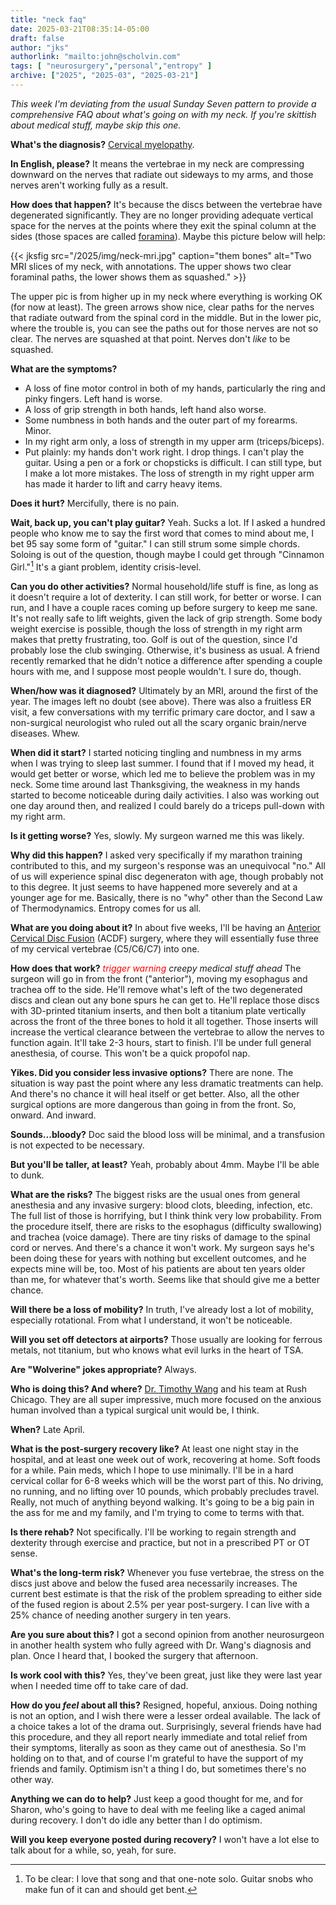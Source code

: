 ```yaml
---
title: "neck faq"
date: 2025-03-21T08:35:14-05:00
draft: false
author: "jks"
authorlink: "mailto:john@scholvin.com"
tags: [ "neurosurgery","personal","entropy" ]
archive: ["2025", "2025-03", "2025-03-21"]
---
```


_This week I'm deviating from the usual Sunday Seven pattern to provide a comprehensive FAQ about what's going on with my neck. If you're skittish about medical stuff, maybe skip this one._

**What's the diagnosis?** [Cervical myelopathy](https://www.hopkinsmedicine.org/health/conditions-and-diseases/cervical-myelopathy).

**In English, please?** It means the vertebrae in my neck are compressing downward on the nerves that radiate out sideways to my arms, and those nerves aren't working fully as a result.

**How does that happen?** It's because the discs between the vertebrae have degenerated significantly. They are no longer providing adequate vertical space for the nerves at the points where they exit the spinal column at the sides (those spaces are called [foramina](https://en.wikipedia.org/wiki/Intervertebral_foramen)). Maybe this picture below will help:

{{< jksfig src="/2025/img/neck-mri.jpg" caption="them bones" alt="Two MRI slices of my neck, with annotations. The upper shows two clear foraminal paths, the lower shows them as squashed." >}}

The upper pic is from higher up in my neck where everything is working OK (for now at least). The green arrows show nice, clear paths for the nerves that radiate outward from the spinal cord in the middle. But in the lower pic, where the trouble is, you can see the paths out for those nerves are not so clear. The nerves are squashed at that point. Nerves don't _like_ to be squashed.

**What are the symptoms?** 
* A loss of fine motor control in both of my hands, particularly the ring and pinky fingers. Left hand is worse.
* A loss of grip strength in both hands, left hand also worse.
* Some numbness in both hands and the outer part of my forearms. Minor.
* In my right arm only, a loss of strength in my upper arm (triceps/biceps). 
* Put plainly: my hands don't work right. I drop things. I can't play the guitar. Using a pen or a fork or chopsticks is difficult. I can still type, but I make a lot more mistakes. The loss of strength in my right upper arm has made it harder to lift and carry heavy items.

**Does it hurt?** Mercifully, there is no pain.

**Wait, back up, you can't play guitar?** Yeah. Sucks a lot. If I asked a hundred people who know me to say the first word that comes to mind about me, I bet 95 say some form of "guitar." I can still strum some simple chords. Soloing is out of the question, though maybe I could get through "Cinnamon Girl."[^1] It's a giant problem, identity crisis-level.

**Can you do other activities?** Normal household/life stuff is fine, as long as it doesn't require a lot of dexterity. I can still work, for better or worse. I can run, and I have a couple races coming up before surgery to keep me sane. It's not really safe to lift weights, given the lack of grip strength. Some body weight exercise is possible, though the loss of strength in my right arm makes that pretty frustrating, too. Golf is out of the question, since I'd probably lose the club swinging. Otherwise, it's business as usual. A friend recently remarked that he didn't notice a difference after spending a couple hours with me, and I suppose most people wouldn't. I sure do, though.

**When/how was it diagnosed?** Ultimately by an MRI, around the first of the year. The images left no doubt (see above). There was also a fruitless ER visit, a few conversations with my terrific primary care doctor, and I saw a non-surgical neurologist who ruled out all the scary organic brain/nerve diseases. Whew.

**When did it start?** I started noticing tingling and numbness in my arms when I was trying to sleep last summer. I found that if I moved my head, it would get better or worse, which led me to believe the problem was in my neck. Some time around last Thanksgiving, the weakness in my hands started to become noticeable during daily activities. I also was working out one day around then, and realized I could barely do a triceps pull-down with my right arm.

**Is it getting worse?** Yes, slowly. My surgeon warned me this was likely.

**Why did this happen?** I asked very specifically if my marathon training contributed to this, and my surgeon's response was an unequivocal "no." All of us will experience spinal disc degeneraton with age, though probably not to this degree. It just seems to have happened more severely and at a younger age for me. Basically, there is no "why" other than the Second Law of Thermodynamics. Entropy comes for us all.

**What are you doing about it?** In about five weeks, I'll be having an [Anterior Cervical Disc Fusion](https://my.clevelandclinic.org/health/procedures/acdf-surgery) (ACDF) surgery, where they will essentially fuse three of my cervical vertebrae (C5/C6/C7) into one.

**How does that work?** <span style="color:red">_trigger warning_</span> _creepy medical stuff ahead_ The surgeon will go in from the front ("anterior"), moving my esophagus and trachea off to the side. He'll remove what's left of the two degenerated discs and clean out any bone spurs he can get to. He'll replace those discs with 3D-printed titanium inserts, and then bolt a titanium plate vertically across the front of the three bones to hold it all together. Those inserts will increase the vertical clearance between the vertebrae to allow the nerves to function again. It'll take 2-3 hours, start to finish. I'll be under full general anesthesia, of course. This won't be a quick propofol nap.

**Yikes. Did you consider less invasive options?** There are none. The situation is way past the point where any less dramatic treatments can help. And there's no chance it will heal itself or get better. Also, all the other surgical options are more dangerous than going in from the front. So, onward. And inward.

**Sounds...bloody?** Doc said the blood loss will be minimal, and a transfusion is not expected to be necessary.

**But you'll be taller, at least?** Yeah, probably about 4mm. Maybe I'll be able to dunk.

**What are the risks?** The biggest risks are the usual ones from general anesthesia and any invasive surgery: blood clots, bleeding, infection, etc. The full list of those is horrifying, but I think think very low probability. From the procedure itself, there are risks to the esophagus (difficulty swallowing) and trachea (voice damage). There are tiny risks of damage to the spinal cord or nerves. And there's a chance it won't work. My surgeon says he's been doing these for years with nothing but excellent outcomes, and he expects mine will be, too. Most of his patients are about ten years older than me, for whatever that's worth. Seems like that should give me a better chance.

**Will there be a loss of mobility?** In truth, I've already lost a lot of mobility, especially rotational. From what I understand, it won't be noticeable.

**Will you set off detectors at airports?** Those usually are looking for ferrous metals, not titanium, but who knows what evil lurks in the heart of TSA.

**Are "Wolverine" jokes appropriate?** Always.

**Who is doing this? And where?** [Dr. Timothy Wang](https://doctors.rush.edu/details/21448) and his team at Rush Chicago. They are all super impressive, much more focused on the anxious human involved than a typical surgical unit would be, I think.

**When?** Late April.

**What is the post-surgery recovery like?** At least one night stay in the hospital, and at least one week out of work, recovering at home. Soft foods for a while. Pain meds, which I hope to use minimally. I'll be in a hard cervical collar for 6-8 weeks which will be the worst part of this. No driving, no running, and no lifting over 10 pounds, which probably precludes travel. Really, not much of anything beyond walking. It's going to be a big pain in the ass for me and my family, and I'm trying to come to terms with that.

**Is there rehab?** Not specifically. I'll be working to regain strength and dexterity through exercise and practice, but not in a prescribed PT or OT sense.

**What's the long-term risk?** Whenever you fuse vertebrae, the stress on the discs just above and below the fused area necessarily increases. The current best estimate is that the risk of the problem spreading to either side of the fused region is about 2.5% per year post-surgery. I can live with a 25% chance of needing another surgery in ten years.

**Are you sure about this?** I got a second opinion from another neurosurgeon in another health system  who fully agreed with Dr. Wang's diagnosis and plan. Once I heard that, I booked the surgery that afternoon.

**Is work cool with this?** Yes, they've been great, just like they were last year when I needed time off to take care of dad.

**How do you *feel* about all this?** Resigned, hopeful, anxious. Doing nothing is not an option, and I wish there were a lesser ordeal available. The lack of a choice takes a lot of the drama out. Surprisingly, several friends have had this procedure, and they all report nearly immediate and total relief from their symptoms, literally as soon as they came out of anesthesia. So I'm holding on to that, and of course I'm grateful to have the support of my friends and family. Optimism isn't a thing I do, but sometimes there's no other way. 

**Anything we can do to help?** Just keep a good thought for me, and for Sharon, who's going to have to deal with me feeling like a caged animal during recovery. I don't do idle any better than I do optimism.

**Will you keep everyone posted during recovery?** I won't have a lot else to talk about for a while, so, yeah, for sure.

[^1]: To be clear: I love that song and that one-note solo. Guitar snobs who make fun of it can and should get bent.
